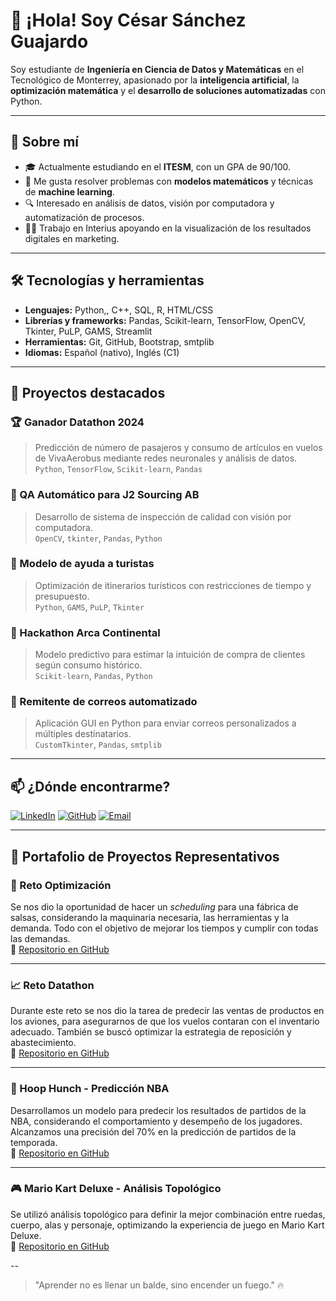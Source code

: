 # 👋 ¡Hola! Soy César Sánchez Guajardo

Soy estudiante de **Ingeniería en Ciencia de Datos y Matemáticas** en el Tecnológico de Monterrey, apasionado por la **inteligencia artificial**, la **optimización matemática** y el **desarrollo de soluciones automatizadas** con Python.

---

## 🧠 Sobre mí

- 🎓 Actualmente estudiando en el **ITESM**, con un GPA de 90/100.
- 🧩 Me gusta resolver problemas con **modelos matemáticos** y técnicas de **machine learning**.
- 🔍 Interesado en análisis de datos, visión por computadora y automatización de procesos.
- 🧑‍🏫 Trabajo en Interius apoyando en la visualización de los resultados digitales en marketing.
---

## 🛠️ Tecnologías y herramientas

- **Lenguajes:** Python,, C++, SQL, R, HTML/CSS  
- **Librerías y frameworks:** Pandas, Scikit-learn, TensorFlow, OpenCV, Tkinter, PuLP, GAMS, Streamlit  
- **Herramientas:** Git, GitHub, Bootstrap, smtplib  
- **Idiomas:** Español (nativo), Inglés (C1)

---

## 🚀 Proyectos destacados

### 🏆 Ganador Datathon 2024
> Predicción de número de pasajeros y consumo de artículos en vuelos de VivaAerobus mediante redes neuronales y análisis de datos.  
> `Python`, `TensorFlow`, `Scikit-learn`, `Pandas`

### 🔧 QA Automático para J2 Sourcing AB
> Desarrollo de sistema de inspección de calidad con visión por computadora.  
> `OpenCV`, `tkinter`, `Pandas`, `Python`

### 🧳 Modelo de ayuda a turistas
> Optimización de itinerarios turísticos con restricciones de tiempo y presupuesto.  
> `Python`, `GAMS`, `PuLP`, `Tkinter`

### 🤖 Hackathon Arca Continental
> Modelo predictivo para estimar la intuición de compra de clientes según consumo histórico.  
> `Scikit-learn`, `Pandas`, `Python`

### 📧 Remitente de correos automatizado
> Aplicación GUI en Python para enviar correos personalizados a múltiples destinatarios.  
> `CustomTkinter`, `Pandas`, `smtplib`

---

## 📫 ¿Dónde encontrarme?

[![LinkedIn](https://img.shields.io/badge/LinkedIn-blue?logo=linkedin&style=for-the-badge)](https://www.linkedin.com/in/cesar-sánchez-guajardo-968781297/)
[![GitHub](https://img.shields.io/badge/GitHub-black?logo=github&style=for-the-badge)](https://github.com/guajardogit)
[![Email](https://img.shields.io/badge/Email-ce2004sg@gmail.com-red?logo=gmail&style=for-the-badge)](mailto:ce2004sg@gmail.com)

---
## 📂 Portafolio de Proyectos Representativos

### 🔧 Reto Optimización
Se nos dio la oportunidad de hacer un *scheduling* para una fábrica de salsas, considerando la maquinaria necesaria, las herramientas y la demanda. Todo con el objetivo de mejorar los tiempos y cumplir con todas las demandas.  
🔗 [Repositorio en GitHub](https://github.com/rpribau/reto-optimizacion)

---

### 📈 Reto Datathon
Durante este reto se nos dio la tarea de predecir las ventas de productos en los aviones, para asegurarnos de que los vuelos contaran con el inventario adecuado. También se buscó optimizar la estrategia de reposición y abastecimiento.  
🔗 [Repositorio en GitHub](https://github.com/guajardogit/Datathon)

---

### 🏀 Hoop Hunch - Predicción NBA
Desarrollamos un modelo para predecir los resultados de partidos de la NBA, considerando el comportamiento y desempeño de los jugadores. Alcanzamos una precisión del 70% en la predicción de partidos de la temporada.  
🔗 [Repositorio en GitHub](https://github.com/guajardogit/NBA_data)

---

### 🎮 Mario Kart Deluxe - Análisis Topológico
Se utilizó análisis topológico para definir la mejor combinación entre ruedas, cuerpo, alas y personaje, optimizando la experiencia de juego en Mario Kart Deluxe.  
🔗 [Repositorio en GitHub](https://github.com/guajardogit/MarioKart)

--
> "Aprender no es llenar un balde, sino encender un fuego." 🔥
